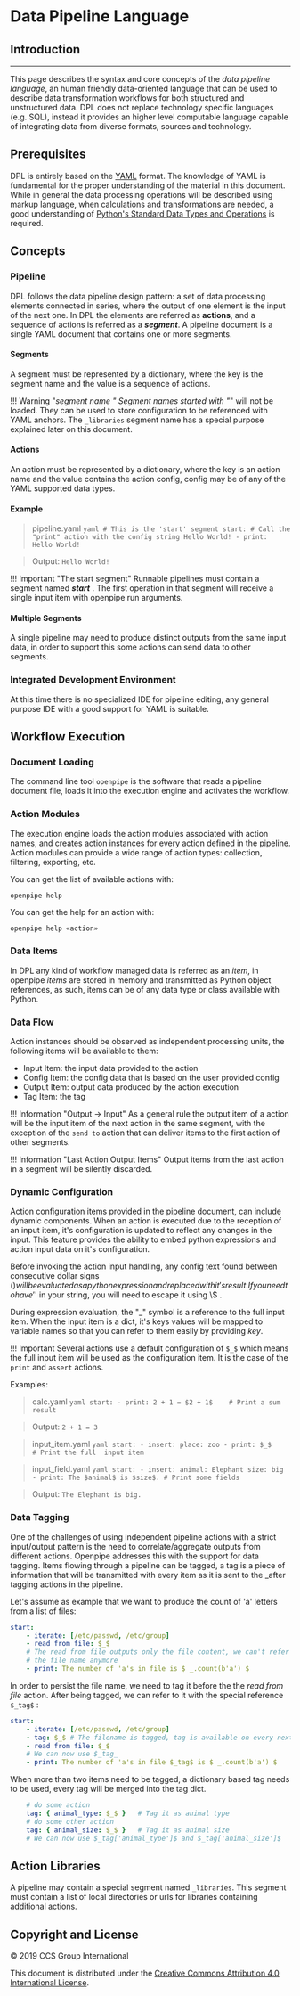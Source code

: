 # Data Pipeline Language

## Introduction
---------------
This page describes the syntax and core concepts of the *data pipeline language*, an human friendly data-oriented language that can be used to describe data transformation workflows for both structured and unstructured data. DPL does not replace technology specific languages (e.g. SQL), instead it  provides an higher level computable language capable of integrating data from diverse formats, sources and technology.

## Prerequisites
DPL is entirely based on the [YAML] format. The knowledge of YAML is fundamental for the proper understanding of the material in this document. While in general the data processing operations will be described using markup language, when calculations and transformations are needed, a good understanding of [Python's Standard Data Types and Operations][python_std_types] is required.

## Concepts

### Pipeline
DPL follows the data pipeline design pattern: a set of data processing elements connected in series, where the output of one element is the input of the next one.
In DPL the elements are referred as **actions**, and a sequence of actions is referred as a ***segment***. A pipeline document is a single YAML document that contains one or more segments.

#### Segments
A segment must be represented by a dictionary, where the key is the segment name and the value is a sequence of actions.

!!! Warning "_segment name "
    Segment names started with "_" will not be loaded. They can be used to store configuration to be referenced with YAML anchors. The `_libraries` segment name has a special purpose explained later on this document.

#### Actions
An action must be represented by a dictionary, where the key is an action name and the value contains the action config, config may be of any of the YAML supported data types.

#### Example

> pipeline.yaml
    ```yaml
    # This is the 'start' segment
    start:
        # Call the "print" action with the config string Hello World!
        - print: Hello World!
    ```

> Output:
    ```
    Hello World!
    ```

!!! Important "The start segment"
    Runnable pipelines must contain a segment named ***start*** . The first operation in that segment will receive a single input item with openpipe run arguments.

#### Multiple Segments
A single pipeline may need to produce distinct outputs from the same input data, in order to support this some actions can send data to other segments.

### Integrated Development Environment
At this time there is no specialized IDE for pipeline editing, any general purpose IDE with a good support for YAML is suitable.

## Workflow Execution

### Document Loading
The command line tool `openpipe` is the software that reads a pipeline document file, loads it into the execution engine and activates the workflow.

### Action Modules
The execution engine loads the action modules associated with  action names, and creates action instances for every action defined in the pipeline. Action modules can provide a wide range of action types: collection, filtering, exporting, etc.

You can get the list of available actions with:
```sh
openpipe help
```

You can get the help for an action with:
```
openpipe help «action»
```

### Data Items
In DPL any kind of workflow managed data is referred as an _item_, in openpipe _items_ are stored in memory and transmitted as Python object references, as such, items can be of any data type or class available with Python.

### Data Flow

Action instances should be observed as independent processing units, the following items will be available to them:

- Input Item: the input data provided to the action
- Config Item: the config data that is based on the user provided config
- Output Item: output data produced by the action execution
- Tag Item: the tag

!!! Information "Output -> Input"
    As a general rule the output item of a action will be the input item of the next action in the same segment, with the exception of the `send to` action that can deliver items to the first action of other segments.

!!! Information "Last Action Output Items"
    Output items from the last action in a segment will be silently discarded.


### Dynamic Configuration

Action configuration items provided in the pipeline document, can include dynamic components. When an action is executed due to the reception of an input item, it's configuration is updated to reflect any changes in the input. This feature provides the ability to embed python expressions and action input data on it's configuration.

Before invoking the action input handling, any config text found between consecutive dollar signs ($) will be evaluated as a python expression and replaced with it's result. If you need to have '$' in your string, you will need to escape it using \\$ .

During expression evaluation, the "_" symbol is a reference to the full input item. When the input item is a dict, it's keys values will be mapped to variable names so that you can refer to them easily by providing $key$.

!!! Important
    Several actions use a default configuration of `$_$` which means the full input item will be used as the configuration item. It is the case of the `print` and `assert` actions.


Examples:
> calc.yaml
    ```yaml
    start:
        - print: 2 + 1 = $2 + 1$    # Print a sum result
    ```

> Output:
    ```
    2 + 1 = 3
    ```

> input_item.yaml
    ```yaml
    start:
        - insert:
            place: zoo
        - print: $_$    # Print the full  input item
    ```

> input_field.yaml
    ```yaml
    start:
        - insert:
            animal: Elephant
            size: big
        - print: The $animal$ is $size$. # Print some fields
    ```


> Output:
    ```
    The Elephant is big.
    ```

### Data Tagging

One of the challenges of using independent pipeline actions with a strict input/output pattern is the need to correlate/aggregate outputs from different actions. Openpipe addresses this with the support for data tagging. Items flowing through a pipeline can be tagged, a tag is a piece of information that will be transmitted with every item as it is sent to the _after tagging actions in the pipeline.

Let's assume as example that we want to produce the count of 'a' letters from a list of files:
```yaml
start:
    - iterate: [/etc/passwd, /etc/group]
    - read from file: $_$
    # The read from file outputs only the file content, we can't refer to
    # the file name anymore
    - print: The number of 'a's in file is $ _.count(b'a') $
```
In order to persist the file name, we need to tag it before the the _read from file_ action.  After being tagged, we can refer to it with the special reference `$_tag$` :
```yaml
start:
    - iterate: [/etc/passwd, /etc/group]
    - tag: $_$ # The filename is tagged, tag is available on every next action
    - read from file: $_$
    # We can now use $_tag_
    - print: The number of 'a's in file $_tag$ is $ _.count(b'a') $
```

When more than two items need to be tagged, a dictionary based tag needs to be used, every tag will be merged into the tag dict.

```yaml
    # do some action
    tag: { animal_type: $_$ }   # Tag it as animal type
    # do some other action
    tag: { animal_size: $_$ }   # Tag it as animal size
    # We can now use $_tag['animal_type']$ and $_tag['animal_size']$
```


## Action Libraries

A pipeline may contain a special segment named `_libraries`. This segment must contain a list of local directories or urls for libraries containing additional actions.

## Copyright and License

© 2019 CCS Group International

This document is distributed under the [Creative Commons Attribution 4.0 International License].

[YAML]: http://yaml.org/spec/1.1/
[python_std_types]: https://docs.python.org/3/library/stdtypes.html
[openpipe tool]: /OpenpipeTool

[Creative Commons Attribution 4.0 International License]: https://creativecommons.org/licenses/by/4.0/
